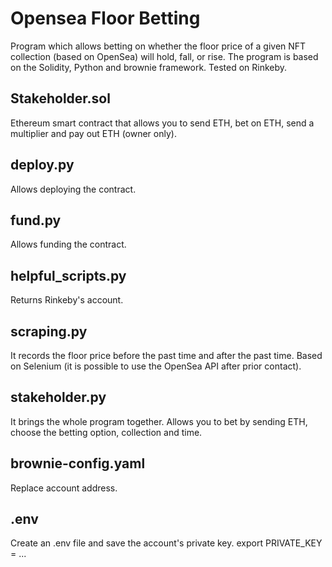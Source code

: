 # Opensea Floor Betting
Program which allows betting on whether the floor price of a given NFT collection (based on OpenSea) will hold, fall, or rise. The program is based on the Solidity, Python and brownie framework. Tested on Rinkeby.

## Stakeholder.sol
Ethereum smart contract that allows you to send ETH, bet on ETH, send a multiplier and pay out ETH (owner only).

## deploy.py
Allows deploying the contract.

## fund.py
Allows funding the contract.

## helpful_scripts.py
Returns Rinkeby's account.

## scraping.py
It records the floor price before the past time and after the past time. Based on Selenium (it is possible to use the OpenSea API after prior contact).

## stakeholder.py
It brings the whole program together. Allows you to bet by sending ETH, choose the betting option, collection and time.

## brownie-config.yaml
Replace account address.

## .env
Create an .env file and save the account's private key.
export PRIVATE_KEY = ...
